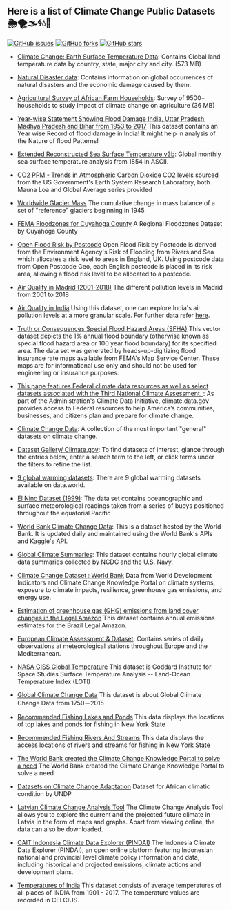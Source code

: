 ## Here is a list of Climate Change Public Datasets  🌦🌪🌫🌀💧🌊

[![GitHub issues](https://img.shields.io/github/issues/OpenFloodAI/Climate-Change-Datasets)](https://github.com/OpenFloodAI/Climate-Change-Datasets/issues) 
[![GitHub forks](https://img.shields.io/github/forks/OpenFloodAI/Climate-Change-Datasets)](https://github.com/OpenFloodAI/Climate-Change-Datasets/network/members) 
[![GitHub stars](https://img.shields.io/github/stars/OpenFloodAI/Climate-Change-Datasets)](https://github.com/OpenFloodAI/Climate-Change-Datasets/stargazers)

* [Climate Change: Earth Surface Temperature Data](https://www.kaggle.com/berkeleyearth/climate-change-earth-surface-temperature-data): Contains Global land temperature data by country, state, major city and city. (573 MB)

* [Natural Disaster data](https://www.kaggle.com/dataenergy/natural-disaster-data): Contains information on global occurrences of natural disasters and the economic damage caused by them.

* [Agricultural Survey of African Farm Households](https://www.kaggle.com/crawford/agricultural-survey-of-african-farm-households): Survey of 9500+ households to study impact of climate change on agriculture (36 MB)

* [Year-wise Statement Showing Flood Damage India, Uttar Pradesh, Madhya Pradesh and Bihar from 1953 to 2017](https://data.gov.in/resources/year-wise-statement-showing-flood-damage-india-uttar-pradesh-madhya-pradesh-and-bihar-1953) 
This dataset contains an Year wise Record of flood damage in India! It might help in analysis of the Nature of flood Patterns!

* [Extended Reconstructed Sea Surface Temperature v3b](ncdc.noaa.gov/data-access/marineocean-data/extended-reconstructed-sea-surface-temperature-ersst-v3b): Global monthly sea surface temperature analysis from 1854 in ASCII.

* [CO2 PPM - Trends in Atmospheric Carbon Dioxide](http://datahub.io/core/co2-ppm) CO2 levels sourced from the US Government's Earth System Research Laboratory, both Mauna Loa and Global Average series provided

* [Worldwide Glacier Mass](datahub.io/core/glacier-mass-balance#readme) The cumulative change in mass balance of a set of "reference" glaciers beginning in 1945

* [FEMA Floodzones for Cuyahoga County](https://data.world/smartcolumbusos/78602b25-9931-4984-bc85-fd87ef6cc9f8) A Regional Floodzones Dataset by Cuyahoga County

* [Open Flood Risk by Postcode](https://data.world/getthedata/open-flood-risk-by-postcode) Open Flood Risk by Postcode is derived from the Environment Agency's Risk of Flooding from Rivers and Sea which allocates a risk level to areas in England, UK. Using postcode data from Open Postcode Geo, each English postcode is placed in its risk area, allowing a flood risk level to be allocated to a postcode.

* [Air Quality in Madrid (2001-2018)](https://www.kaggle.com/decide-soluciones/air-quality-madrid) The different pollution levels in Madrid from 2001 to 2018
* [Air Quality in India](https://www.kaggle.com/shrutibhargava94/india-air-quality-data) Using this dataset, one can explore India's air pollution levels at a more granular scale. For further data refer [here](https://data.gov.in/catalog/historical-daily-ambient-air-quality-data?filters%5Bfield_catalog_reference%5D=1140581&format=json&offset=0&limit=6&sort%5Bcreated%5D=desc).
* [Truth or Consequences Special Flood Hazard Areas (SFHA)](https://catalog.data.gov/dataset/truth-or-consequences-special-flood-hazard-areas-sfha) This vector dataset depicts the 1% annual flood boundary (otherwise known as special flood hazard area or 100 year flood boundary) for its specified area. The data set was generated by heads-up-digitizing flood insurance rate maps available from FEMA's Map Service Center. These maps are for informational use only and should not be used for engineering or insurance purposes.

* [This page features Federal climate data resources as well as select datasets associated with the Third National Climate Assessment. ](https://www.globalchange.gov/browse/datasets): As part of the Administration's Climate Data Initiative, climate.data.gov provides access to Federal resources to help America’s communities, businesses, and citizens plan and prepare for climate change.

* [Climate Change Data](https://datahub.io/collections/climate-change): A collection of the most important "general" datasets on climate change.

* [Dataset Gallery/ Climate.gov](https://www.climate.gov/maps-data/datasets/formats/json): To find datasets of interest, glance through the entries below, enter a search term to the left, or click terms under the filters to refine the list.

* [9 global warming datasets](https://data.world/datasets/global-warming): There are 9 global warming datasets available on data.world.


* [El Nino Dataset (1999)](https://archive.ics.uci.edu/ml/datasets/El+Nino): The data set contains oceanographic and surface meteorological readings taken from a series of buoys positioned throughout the equatorial Pacific

* [World Bank Climate Change Data](https://www.kaggle.com/theworldbank/world-bank-climate-change-data): This is a dataset hosted by the World Bank. It is updated daily and maintained using the World Bank's APIs and Kaggle's API.

* [Global Climate Summaries](https://catalog.data.gov/dataset/global-climate-station-summaries): This dataset contains hourly global climate data summaries collected by NCDC and the U.S. Navy.

* [Climate Change Dataset : World Bank](https://datacatalog.worldbank.org/dataset/climate-change-data ) Data from World Development Indicators and Climate Change Knowledge Portal on climate systems, exposure to climate impacts, resilience, greenhouse gas emissions, and energy use.

* [Estimation of greenhouse gas (GHG) emissions from land cover changes in the Legal Amazon](http://dados.gov.br/dataset/inpe-em) This dataset contains annual emissions estimates for the Brazil Legal Amazon.

* [European Climate Assessment & Dataset](https://www.ecad.eu): Contains series of daily observations at meteorological stations throughout Europe and the Mediterranean.

* [NASA GISS Global Temperature](https://data.world/agriculture/nasa-giss-global-temperature) This dataset is Goddard Institute for Space Studies Surface Temperature Analysis -- Land-Ocean Temperature Index (LOTI)

* [Global Climate Change Data](https://data.world/data-society/global-climate-change-data) This dataset is about Global Climate Change Data from 1750－2015

* [Recommended Fishing Lakes and Ponds](https://data.world/data-ny-gov/mw8j-wduf)  This data displays the locations of top lakes and ponds for fishing in New York State

* [Recommended Fishing Rivers And Streams](https://data.world/data-ny-gov/jcxg-7gnm)  This data displays the access locations of rivers and streams for fishing in New York State

* [The World Bank created the Climate Change Knowledge Portal to solve a need](https://climateknowledgeportal.worldbank.org/) The World Bank created the Climate Change Knowledge Portal to solve a need

* [Datasets on Climate Change Adaptation](https://www.adaptation-undp.org/resources/datasets/datasets-climate-change-adaptation) Dataset for African climatic condition by UNDP

* [Latvian Climate Change Analysis Tool](https://www4.meteo.lv/klimatariks/en/) The Climate Change Analysis Tool allows you to explore the current and the projected future climate in Latvia in the form of maps and graphs. Apart from viewing online, the data can also be downloaded.
 
* [CAIT Indonesia Climate Data Explorer (PINDAI)](https://datasets.wri.org/dataset/cait-indonesia-climate-data-explorer-pindai-data) The Indonesia Climate Data Explorer (PINDAI), an open online platform featuring Indonesian national and provincial level climate policy information and data, including historical and projected emissions, climate actions and development plans.

* [Temperatures of India](https://www.kaggle.com/venky73/temperatures-of-india) This dataset consists of average temperatures of all places of INDIA from 1901 - 2017. The temperature values are recorded in CELCIUS.


